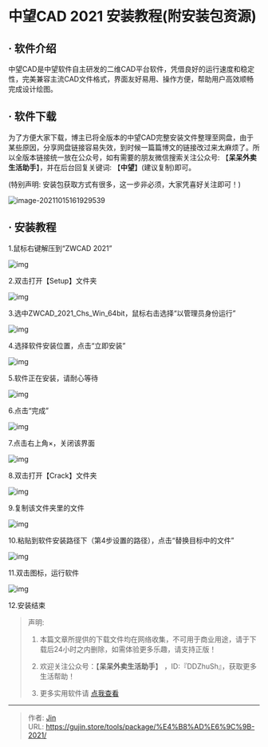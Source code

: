 # 中望CAD 2021 安装教程(附安装包资源)


## · 软件介绍
中望CAD是中望软件自主研发的二维CAD平台软件，凭借良好的运行速度和稳定性，完美兼容主流CAD文件格式，界面友好易用、操作方便，帮助用户高效顺畅完成设计绘图。

## · 软件下载
为了方便大家下载，博主已将全版本的中望CAD完整安装文件整理至网盘，由于某些原因，分享网盘链接容易失效，到时候一篇篇博文的链接改过来太麻烦了。所以全版本链接统一放在公众号，如有需要的朋友微信搜索关注公众号: 【**呆呆外卖生活助手**】，并在后台回复关键词: 【**中望**】(建议复制)即可。

(特别声明: 安装包获取方式有很多，这一步非必须，大家凭喜好关注即可！)

![image-20211015161929539](https://img.gujin.store/img/image-20211015161929539.png)

## · 安装教程

1.鼠标右键解压到“ZWCAD 2021”

![img](https://img.gujin.store/img/v2-d7410f5497a6460e3e30c33b4d4c3b49_720w.png)

2.双击打开【Setup】文件夹

![img](https://img.gujin.store/img/v2-426337207c831442c0ec554305f9e32c_720w.png)

3.选中ZWCAD_2021_Chs_Win_64bit，鼠标右击选择“以管理员身份运行”

![img](https://img.gujin.store/img/v2-08468c27f44d73d50e3ff5d98c788ef0_720w.png)

4.选择软件安装位置，点击“立即安装”

![img](https://img.gujin.store/img/v2-30489a19d60342f096aabe31d0f236c5_720w.png)

5.软件正在安装，请耐心等待

![img](https://img.gujin.store/img/v2-36a2922f96fabe989c865ebf3995ce54_720w.png)

6.点击“完成”

![img](https://img.gujin.store/img/v2-9ad7343dec4570f1caef4bbabaffc480_720w.png)



7.点击右上角×，关闭该界面

![img](https://img.gujin.store/img/v2-1df5043251b920ef4387b241746340c0_720w.png)

8.双击打开【Crack】文件夹

![img](https://img.gujin.store/img/v2-378e6dc5981f4f3c73c142823d7ef492_720w.png)

9.复制该文件夹里的文件

![img](https://img.gujin.store/img/v2-2738feda8105d11866ae4338862cfbd6_720w.png)

10.粘贴到软件安装路径下（第4步设置的路径），点击“替换目标中的文件”

![img](https://img.gujin.store/img/v2-2c88e85dd6f4bf55aeeb833c43c24571_720w.png)

11.双击图标，运行软件

![img](https://img.gujin.store/img/v2-f71bdf4707ecd69f049ea3901239dfbf_720w.png)

12.安装结束




> 声明: 
>
> 1. 本篇文章所提供的下载文件均在网络收集，不可用于商业用途，请于下载后24小时之内删除，如需体验更多乐趣，请支持正版！
>
> 2. 欢迎关注公众号：【**呆呆外卖生活助手**】 ，ID:『DDZhuSh』，获取更多生活帮助！
>
> 3. 更多实用软件请  [点我查看](/tools)

---

> 作者: [Jin](https://img.gujin.store/img/favicon.ico)  
> URL: https://gujin.store/tools/package/%E4%B8%AD%E6%9C%9B-2021/  

